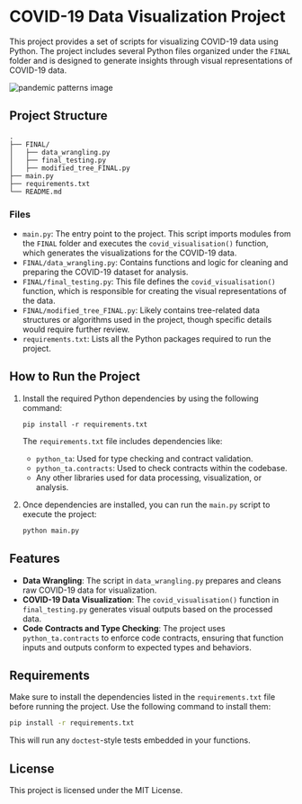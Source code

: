 
# COVID-19 Data Visualization Project

This project provides a set of scripts for visualizing COVID-19 data using Python. The project includes several Python files organized under the `FINAL` folder and is designed to generate insights through visual representations of COVID-19 data.

![pandemic patterns image](https://github.com/user-attachments/assets/0ccbd00b-6ad9-49a7-9771-f24304032eb6)

## Project Structure

```
.
├── FINAL/
│   ├── data_wrangling.py
│   ├── final_testing.py
│   ├── modified_tree_FINAL.py
├── main.py
├── requirements.txt
└── README.md
```

### Files

- `main.py`: The entry point to the project. This script imports modules from the `FINAL` folder and executes the `covid_visualisation()` function, which generates the visualizations for the COVID-19 data.
- `FINAL/data_wrangling.py`: Contains functions and logic for cleaning and preparing the COVID-19 dataset for analysis.
- `FINAL/final_testing.py`: This file defines the `covid_visualisation()` function, which is responsible for creating the visual representations of the data.
- `FINAL/modified_tree_FINAL.py`: Likely contains tree-related data structures or algorithms used in the project, though specific details would require further review.
- `requirements.txt`: Lists all the Python packages required to run the project.

## How to Run the Project

1. Install the required Python dependencies by using the following command:
   ```
   pip install -r requirements.txt
   ```

   The `requirements.txt` file includes dependencies like:
   - `python_ta`: Used for type checking and contract validation.
   - `python_ta.contracts`: Used to check contracts within the codebase.
   - Any other libraries used for data processing, visualization, or analysis.

2. Once dependencies are installed, you can run the `main.py` script to execute the project:
   ```bash
   python main.py
   ```

## Features

- **Data Wrangling**: The script in `data_wrangling.py` prepares and cleans raw COVID-19 data for visualization.
- **COVID-19 Data Visualization**: The `covid_visualisation()` function in `final_testing.py` generates visual outputs based on the processed data.
- **Code Contracts and Type Checking**: The project uses `python_ta.contracts` to enforce code contracts, ensuring that function inputs and outputs conform to expected types and behaviors.

## Requirements

Make sure to install the dependencies listed in the `requirements.txt` file before running the project. Use the following command to install them:

```bash
pip install -r requirements.txt
```

This will run any `doctest`-style tests embedded in your functions.

## License

This project is licensed under the MIT License.
